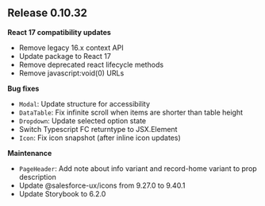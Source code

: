 ## Release 0.10.32

**React 17 compatibility updates** 

* Remove legacy 16.x context API
* Update package to React 17
* Remove deprecated react lifecycle methods
* Remove javascript:void(0) URLs

**Bug fixes**

* `Modal`: Update structure for accessibility
* `DataTable`: Fix infinite scroll when items are shorter than table height
* `Dropdown`: Update selected option state
* Switch Typescript FC returntype to JSX.Element
* `Icon`: Fix icon snapshot (after inline icon updates)

**Maintenance**

* `PageHeader`: Add note about info variant and record-home variant to prop description
* Update @salesforce-ux/icons from 9.27.0 to 9.40.1
* Update Storybook to 6.2.0